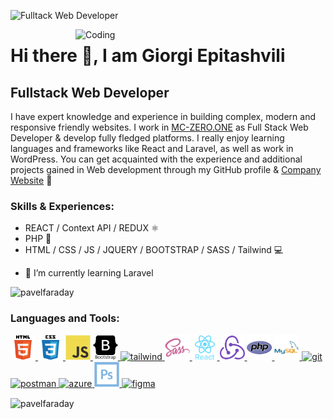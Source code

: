 ![Fulltack Web Developer](https://miro.medium.com/max/1400/0*EitUXT-pqbaQSCTt.gif)

<img align="right" width="400" alt="Coding" src="https://media.giphy.com/media/qgQUggAC3Pfv687qPC/giphy.gif">

# Hi there 👋, I am Giorgi Epitashvili
## Fullstack Web Developer

I have expert knowledge and experience in building complex, modern and responsive friendly websites. I work in [MC-ZERO.ONE](https://mc-zero.one/) as Full Stack Web Developer & develop fully fledged platforms. I really enjoy learning languages and frameworks like React and Laravel, as well as work in WordPress. You can get acquainted with the experience and additional projects gained in Web development through my GitHub profile & [Company Website](https://mc-zero.one/porfolio/) 🤲

### Skills & Experiences: 

* REACT / Context API / REDUX ⚛️
* PHP 💾 
* HTML / CSS / JS / JQUERY / BOOTSTRAP / SASS / Tailwind 💻

- 🌱 I’m currently learning Laravel


<p align="left"> <img src="https://komarev.com/ghpvc/?username=pavelfaraday&label=Profile%20views&color=0e75b6&style=flat" alt="pavelfaraday" /> </p>

<p align="left"></p>

<h3 align="left">Languages and Tools:</h3>
<p align="left">
	<a href="https://www.w3.org/html/" target="_blank" rel="noreferrer">
		<img
			src="https://raw.githubusercontent.com/devicons/devicon/master/icons/html5/html5-original-wordmark.svg"
			alt="html5"
			width="40"
			height="40"
		/>
	</a>
	<a href="https://www.w3schools.com/css/" target="_blank" rel="noreferrer">
		<img
			src="https://raw.githubusercontent.com/devicons/devicon/master/icons/css3/css3-original-wordmark.svg"
			alt="css3"
			width="40"
			height="40"
		/>
	</a>
	<a
		href="https://developer.mozilla.org/en-US/docs/Web/JavaScript"
		target="_blank"
		rel="noreferrer"
	>
		<img
			src="https://raw.githubusercontent.com/devicons/devicon/master/icons/javascript/javascript-original.svg"
			alt="javascript"
			width="40"
			height="40"
		/>
	</a>
	<a href="https://getbootstrap.com" target="_blank" rel="noreferrer">
		<img
			src="https://raw.githubusercontent.com/devicons/devicon/master/icons/bootstrap/bootstrap-plain-wordmark.svg"
			alt="bootstrap"
			width="40"
			height="40"
		/>
	</a>
	<a href="https://tailwindcss.com/" target="_blank" rel="noreferrer"> 
		<img 
		     src="https://www.vectorlogo.zone/logos/tailwindcss/tailwindcss-icon.svg" 
		     alt="tailwind" 
		     width="40" 
		     height="40"/> 
	</a>
	<a href="https://sass-lang.com" target="_blank" rel="noreferrer">
		<img
			src="https://raw.githubusercontent.com/devicons/devicon/master/icons/sass/sass-original.svg"
			alt="sass"
			width="40"
			height="40"
		/>
	</a>
	<a href="https://reactjs.org/" target="_blank" rel="noreferrer">
		<img
			src="https://raw.githubusercontent.com/devicons/devicon/master/icons/react/react-original-wordmark.svg"
			alt="react"
			width="40"
			height="40"
		/>
	</a>
	<a href="https://redux.js.org" target="_blank" rel="noreferrer">
		<img
			src="https://raw.githubusercontent.com/devicons/devicon/master/icons/redux/redux-original.svg"
			alt="redux"
			width="40"
			height="40"
		/>
	</a>
	<a href="https://www.php.net" target="_blank" rel="noreferrer">
		<img
			src="https://raw.githubusercontent.com/devicons/devicon/master/icons/php/php-original.svg"
			alt="php"
			width="40"
			height="40"
		/>
	</a>
	<a href="https://www.mysql.com/" target="_blank" rel="noreferrer">
		<img
			src="https://raw.githubusercontent.com/devicons/devicon/master/icons/mysql/mysql-original-wordmark.svg"
			alt="mysql"
			width="40"
			height="40"
		/>
	</a>
	<a href="https://git-scm.com/" target="_blank" rel="noreferrer">
		<img
			src="https://www.vectorlogo.zone/logos/git-scm/git-scm-icon.svg"
			alt="git"
			width="40"
			height="40"
		/>
	</a>
	<a href="https://postman.com" target="_blank" rel="noreferrer">
		<img
			src="https://www.vectorlogo.zone/logos/getpostman/getpostman-icon.svg"
			alt="postman"
			width="40"
			height="40"
		/>
	</a>
	<a
		href="https://azure.microsoft.com/en-in/"
		target="_blank"
		rel="noreferrer"
	>
		<img
			src="https://www.vectorlogo.zone/logos/microsoft_azure/microsoft_azure-icon.svg"
			alt="azure"
			width="40"
			height="40"
		/>
	</a>
	<a href="https://www.photoshop.com/en" target="_blank" rel="noreferrer">
		<img
			src="https://raw.githubusercontent.com/devicons/devicon/master/icons/photoshop/photoshop-line.svg"
			alt="photoshop"
			width="40"
			height="40"
		/>
	</a>
	<a href="https://www.figma.com/" target="_blank" rel="noreferrer">
		<img
			src="https://www.vectorlogo.zone/logos/figma/figma-icon.svg"
			alt="figma"
			width="40"
			height="40"
		/>
	</a>
</p>


<p><img align="center" src="https://github-readme-streak-stats.herokuapp.com/?user=pavelfaraday&" alt="pavelfaraday" /></p>  <br>




